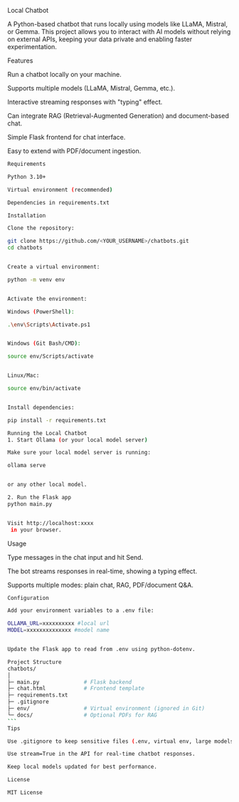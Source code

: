 Local Chatbot

A Python-based chatbot that runs locally using models like LLaMA, Mistral, or Gemma. This project allows you to interact with AI models without relying on external APIs, keeping your data private and enabling faster experimentation.

Features

Run a chatbot locally on your machine.

Supports multiple models (LLaMA, Mistral, Gemma, etc.).

Interactive streaming responses with "typing" effect.

Can integrate RAG (Retrieval-Augmented Generation) and document-based chat.

Simple Flask frontend for chat interface.

Easy to extend with PDF/document ingestion.
```bash
Requirements

Python 3.10+

Virtual environment (recommended)

Dependencies in requirements.txt

Installation

Clone the repository:

git clone https://github.com/<YOUR_USERNAME>/chatbots.git
cd chatbots


Create a virtual environment:

python -m venv env


Activate the environment:

Windows (PowerShell):

.\env\Scripts\Activate.ps1


Windows (Git Bash/CMD):

source env/Scripts/activate


Linux/Mac:

source env/bin/activate


Install dependencies:

pip install -r requirements.txt

Running the Local Chatbot
1. Start Ollama (or your local model server)

Make sure your local model server is running:

ollama serve


or any other local model.

2. Run the Flask app
python main.py


Visit http://localhost:xxxx
 in your browser.
```
Usage

Type messages in the chat input and hit Send.

The bot streams responses in real-time, showing a typing effect.

Supports multiple modes: plain chat, RAG, PDF/document Q&A.
````bash
Configuration

Add your environment variables to a .env file:

OLLAMA_URL=xxxxxxxxxx #local url
MODEL=xxxxxxxxxxxxxx #model name


Update the Flask app to read from .env using python-dotenv.

Project Structure
chatbots/
│
├─ main.py              # Flask backend
├─ chat.html            # Frontend template
├─ requirements.txt
├─ .gitignore
├─ env/                 # Virtual environment (ignored in Git)
└─ docs/                # Optional PDFs for RAG
```
Tips

Use .gitignore to keep sensitive files (.env, virtual env, large models) out of GitHub.

Use stream=True in the API for real-time chatbot responses.

Keep local models updated for best performance.

License

MIT License